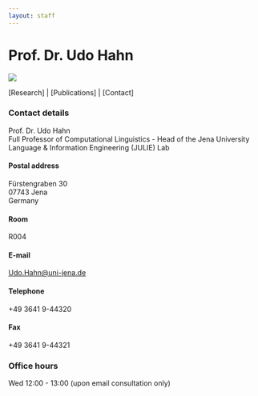 ```yaml
---
layout: staff
---
```


# Prof. Dr. Udo Hahn

<img src="http://www.julielab.de/coling_multimedia/de/img/staff/2016/udo_hahn-width-188-height-242.jpg">

[Research]
| [Publications]
| [Contact]

### Contact details
Prof. Dr. Udo Hahn<br/>
Full Professor of Computational Linguistics - Head of the Jena University Language & Information Engineering (JULIE) Lab

#### Postal address
Fürstengraben 30<br/>
07743 Jena<br/>
Germany

#### Room
R004

#### E-mail
[Udo.Hahn@uni-jena.de](mailto:Udo.Hahn@uni-jena.de)

#### Telephone
+49 3641 9-44320

#### Fax
+49 3641 9-44321

### Office hours
Wed 12:00 - 13:00 (upon email consultation only)
